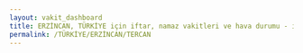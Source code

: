 ```yaml
---
layout: vakit_dashboard
title: ERZİNCAN, TÜRKİYE için iftar, namaz vakitleri ve hava durumu - ilçe/eyalet seç
permalink: /TÜRKİYE/ERZİNCAN/TERCAN
---
```


<script type="text/javascript">
  var GLOBAL_COUNTRY = 'TÜRKİYE';
  var GLOBAL_CITY = 'ERZİNCAN';
  var GLOBAL_STATE = 'TERCAN';
  var lat = 72;
  var lon = 21;
</script>
